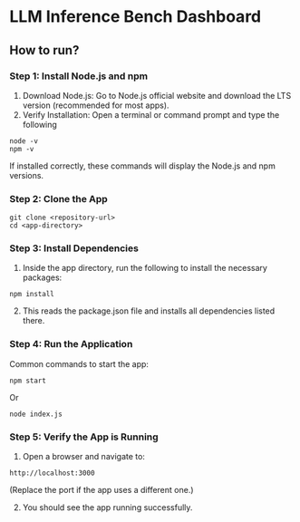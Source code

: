 # LLM Inference Bench Dashboard

## How to run?
### Step 1: Install Node.js and npm
1. Download Node.js: Go to Node.js official website and download the LTS version (recommended for most apps).
2. Verify Installation: Open a terminal or command prompt and type the following
```
node -v
npm -v
```
If installed correctly, these commands will display the Node.js and npm versions.

### Step 2: Clone the App
```
git clone <repository-url>
cd <app-directory>
```
### Step 3: Install Dependencies
1. Inside the app directory, run the following to install the necessary packages:
```
npm install
```
2. This reads the package.json file and installs all dependencies listed there.
### Step 4: Run the Application 
Common commands to start the app:

```
npm start
```
Or
```
node index.js
```

### Step 5: Verify the App is Running
1. Open a browser and navigate to:
```
http://localhost:3000
```
(Replace the port if the app uses a different one.)

2. You should see the app running successfully.